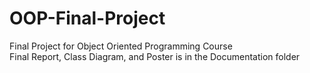 # OOP-Final-Project
Final Project for Object Oriented Programming Course
<br> Final Report, Class Diagram, and Poster is in the Documentation folder
